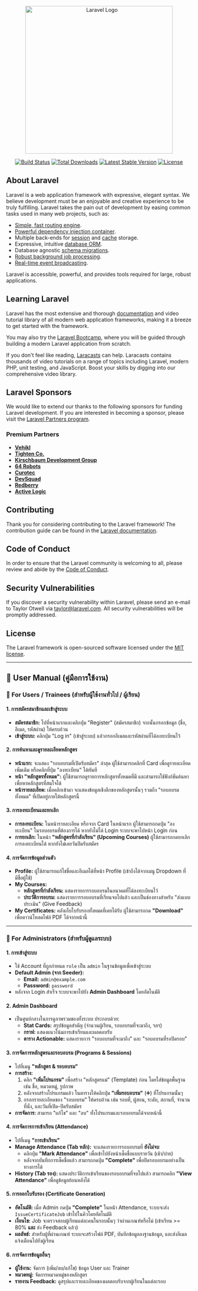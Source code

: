 <p align="center"><a href="https://laravel.com" target="_blank"><img src="https://raw.githubusercontent.com/laravel/art/master/logo-lockup/5%20SVG/2%20CMYK/1%20Full%20Color/laravel-logolockup-cmyk-red.svg" width="400" alt="Laravel Logo"></a></p>

<p align="center">
<a href="https://github.com/laravel/framework/actions"><img src="https://github.com/laravel/framework/workflows/tests/badge.svg" alt="Build Status"></a>
<a href="https://packagist.org/packages/laravel/framework"><img src="https://img.shields.io/packagist/dt/laravel/framework" alt="Total Downloads"></a>
<a href="https://packagist.org/packages/laravel/framework"><img src="https://img.shields.io/packagist/v/laravel/framework" alt="Latest Stable Version"></a>
<a href="https://packagist.org/packages/laravel/framework"><img src="https://img.shields.io/packagist/l/laravel/framework" alt="License"></a>
</p>

## About Laravel

Laravel is a web application framework with expressive, elegant syntax. We believe development must be an enjoyable and creative experience to be truly fulfilling. Laravel takes the pain out of development by easing common tasks used in many web projects, such as:

- [Simple, fast routing engine](https://laravel.com/docs/routing).
- [Powerful dependency injection container](https://laravel.com/docs/container).
- Multiple back-ends for [session](https://laravel.com/docs/session) and [cache](https://laravel.com/docs/cache) storage.
- Expressive, intuitive [database ORM](https://laravel.com/docs/eloquent).
- Database agnostic [schema migrations](https://laravel.com/docs/migrations).
- [Robust background job processing](https://laravel.com/docs/queues).
- [Real-time event broadcasting](https://laravel.com/docs/broadcasting).

Laravel is accessible, powerful, and provides tools required for large, robust applications.

## Learning Laravel

Laravel has the most extensive and thorough [documentation](https://laravel.com/docs) and video tutorial library of all modern web application frameworks, making it a breeze to get started with the framework.

You may also try the [Laravel Bootcamp](https://bootcamp.laravel.com), where you will be guided through building a modern Laravel application from scratch.

If you don't feel like reading, [Laracasts](https://laracasts.com) can help. Laracasts contains thousands of video tutorials on a range of topics including Laravel, modern PHP, unit testing, and JavaScript. Boost your skills by digging into our comprehensive video library.

## Laravel Sponsors

We would like to extend our thanks to the following sponsors for funding Laravel development. If you are interested in becoming a sponsor, please visit the [Laravel Partners program](https://partners.laravel.com).

### Premium Partners

- **[Vehikl](https://vehikl.com)**
- **[Tighten Co.](https://tighten.co)**
- **[Kirschbaum Development Group](https://kirschbaumdevelopment.com)**
- **[64 Robots](https://64robots.com)**
- **[Curotec](https://www.curotec.com/services/technologies/laravel)**
- **[DevSquad](https://devsquad.com/hire-laravel-developers)**
- **[Redberry](https://redberry.international/laravel-development)**
- **[Active Logic](https://activelogic.com)**

## Contributing

Thank you for considering contributing to the Laravel framework! The contribution guide can be found in the [Laravel documentation](https://laravel.com/docs/contributions).

## Code of Conduct

In order to ensure that the Laravel community is welcoming to all, please review and abide by the [Code of Conduct](https://laravel.com/docs/contributions#code-of-conduct).

## Security Vulnerabilities

If you discover a security vulnerability within Laravel, please send an e-mail to Taylor Otwell via [taylor@laravel.com](mailto:taylor@laravel.com). All security vulnerabilities will be promptly addressed.

## License

The Laravel framework is open-sourced software licensed under the [MIT license](https://opensource.org/licenses/MIT).

---

## 📖 User Manual (คู่มือการใช้งาน)

### 👤 For Users / Trainees (สำหรับผู้ใช้งานทั่วไป / ผู้เรียน)

#### 1. การสมัครสมาชิกและเข้าสู่ระบบ
- **สมัครสมาชิก:** ไปที่หน้าแรกและคลิกปุ่ม "Register" (สมัครสมาชิก) จากนั้นกรอกข้อมูล (ชื่อ, อีเมล, รหัสผ่าน) ให้ครบถ้วน
- **เข้าสู่ระบบ:** คลิกปุ่ม "Log in" (เข้าสู่ระบบ) แล้วกรอกอีเมลและรหัสผ่านที่ได้ลงทะเบียนไว้

#### 2. การค้นหาและดูรายละเอียดหลักสูตร
- **หน้าแรก:** จะแสดง "รอบอบรมที่เปิดรับสมัคร" ล่าสุด ผู้ใช้สามารถคลิกที่ Card เพื่อดูรายละเอียดเพิ่มเติม หรือคลิกที่ปุ่ม "ลงทะเบียน" ได้ทันที
- **หน้า "หลักสูตรทั้งหมด":** ผู้ใช้สามารถดูรายการหลักสูตรทั้งหมดที่มี และสามารถใช้ฟังก์ชันค้นหาเพื่อหาหลักสูตรที่สนใจได้
- **หน้ารายละเอียด:** เมื่อคลิกเข้ามา จะแสดงข้อมูลเชิงลึกของหลักสูตรนั้นๆ รวมถึง "รอบอบรมทั้งหมด" ที่เปิดอยู่ภายใต้หลักสูตรนี้

#### 3. การลงทะเบียนและยกเลิก
- **การลงทะเบียน:** ในหน้ารายละเอียด หรือจาก Card ในหน้าแรก ผู้ใช้สามารถกดปุ่ม "ลงทะเบียน" ในรอบอบรมที่ต้องการได้ หากยังไม่ได้ Login ระบบจะพาไปหน้า Login ก่อน
- **การยกเลิก:** ในหน้า **"หลักสูตรที่กำลังเรียน" (Upcoming Courses)** ผู้ใช้สามารถกดยกเลิกการลงทะเบียนได้ หากยังไม่เลยวันปิดรับสมัคร

#### 4. การจัดการข้อมูลส่วนตัว
- **Profile:** ผู้ใช้สามารถแก้ไขชื่อและอีเมลได้ที่หน้า Profile (เข้าถึงได้จากเมนู Dropdown ที่มีชื่อผู้ใช้)
- **My Courses:**
    - **หลักสูตรที่กำลังเรียน:** แสดงรายการรอบอบรมในอนาคตที่ได้ลงทะเบียนไว้
    - **ประวัติการอบรม:** แสดงรายการรอบอบรมที่เรียนจบไปแล้ว และเป็นช่องทางสำหรับ "ส่งแบบประเมิน" (Give Feedback)
- **My Certificates:** คลังเก็บใบรับรองทั้งหมดที่เคยได้รับ ผู้ใช้สามารถกด **"Download"** เพื่อดาวน์โหลดไฟล์ PDF ได้จากหน้านี้

---

### 👑 For Administrators (สำหรับผู้ดูแลระบบ)

#### 1. การเข้าสู่ระบบ
- ใช้ Account ที่ถูกกำหนด `role` เป็น `admin` ในฐานข้อมูลเพื่อเข้าสู่ระบบ
- **Default Admin (จาก Seeder):**
    - **Email:** `admin@example.com`
    - **Password:** `password`
- หลังจาก Login สำเร็จ ระบบจะพาไปยัง **Admin Dashboard** โดยอัตโนมัติ

#### 2. Admin Dashboard
- เป็นศูนย์กลางในการดูภาพรวมของทั้งระบบ ประกอบด้วย:
    - **Stat Cards:** สรุปข้อมูลสำคัญ (จำนวนผู้เรียน, รอบอบรมที่จะมาถึง, ฯลฯ)
    - **กราฟ:** แสดงแนวโน้มการเข้าเรียนและผลตอบรับ
    - **ตาราง Actionable:** แสดงรายการ "รอบอบรมที่จะมาถึง" และ "รอบอบรมที่รอปิดรอบ"

#### 3. การจัดการหลักสูตรและรอบอบรม (Programs & Sessions)
- ไปที่เมนู **"หลักสูตร & รอบอบรม"**
- **การสร้าง:**
    1.  คลิก **"เพิ่มโปรแกรม"** เพื่อสร้าง "หลักสูตรแม่" (Template) ก่อน โดยใส่ข้อมูลพื้นฐาน เช่น ชื่อ, หมวดหมู่, รูปภาพ
    2.  หลังจากสร้างโปรแกรมแล้ว ในตารางให้คลิกปุ่ม **"เพิ่มรอบอบรม"** (➕) ที่โปรแกรมนั้นๆ
    3.  กรอกรายละเอียดของ "รอบอบรม" ให้ครบถ้วน เช่น รอบที่, ผู้สอน, ระดับ, สถานที่, จำนวนที่นั่ง, และวันที่เปิด-ปิดรับสมัคร
- **การจัดการ:** สามารถ "แก้ไข" และ "ลบ" ทั้งโปรแกรมและรอบอบรมได้จากหน้านี้

#### 4. การจัดการการเข้าเรียน (Attendance)
- ไปที่เมนู **"การเข้าเรียน"**
- **Manage Attendance (Tab หลัก):** จะแสดงรายการรอบอบรมที่ **ยังไม่จบ**
    -   คลิกปุ่ม **"Mark Attendance"** เพื่อเข้าไปยังหน้าเช็คชื่อแบบรายวัน (เช้า/บ่าย)
    -   หลังจากบันทึกการเช็คชื่อแล้ว สามารถกดปุ่ม **"Complete"** เพื่อปิดรอบอบรมอย่างเป็นทางการได้
- **History (Tab รอง):** แสดงประวัติการเข้าเรียนของรอบอบรมที่จบไปแล้ว สามารถคลิก **"View Attendance"** เพื่อดูข้อมูลย้อนหลังได้

#### 5. การออกใบรับรอง (Certificate Generation)
- **อัตโนมัติ:** เมื่อ Admin กดปุ่ม **"Complete"** ในหน้่า Attendance, ระบบจะส่ง `IssueCertificateJob` เข้าไปในคิวโดยอัตโนมัติ
- **เงื่อนไข:** Job จะตรวจสอบผู้เรียนแต่ละคนในรอบนั้นๆ ว่าผ่านเกณฑ์หรือไม่ (เข้าเรียน >= 80% **และ** ส่ง Feedback แล้ว)
- **ผลลัพธ์:** สำหรับผู้ที่ผ่านเกณฑ์ ระบบจะสร้างไฟล์ PDF, บันทึกข้อมูลลงฐานข้อมูล, และส่งอีเมลแจ้งเตือนไปยังผู้เรียน

#### 6. การจัดการข้อมูลอื่นๆ
- **ผู้ใช้งาน:** จัดการ (เพิ่ม/ลบ/แก้ไข) ข้อมูล User และ Trainer
- **หมวดหมู่:** จัดการหมวดหมู่ของหลักสูตร
- **รายงาน Feedback:** ดูสรุปและรายละเอียดของผลตอบรับจากผู้เรียนในแต่ละรอบ
